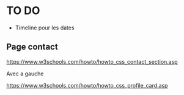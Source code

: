 # TO DO


- Timeline pour les dates   

## Page contact

https://www.w3schools.com/howto/howto_css_contact_section.asp

Avec a gauche

https://www.w3schools.com/howto/howto_css_profile_card.asp